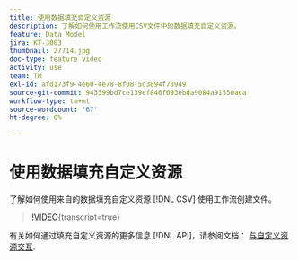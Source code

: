 ```yaml
---
title: 使用数据填充自定义资源
description: 了解如何使用工作流使用CSV文件中的数据填充自定义资源。
feature: Data Model
jira: KT-3003
thumbnail: 27714.jpg
doc-type: feature video
activity: use
team: TM
exl-id: afd173f9-4e60-4e78-8f08-5d3894f78949
source-git-commit: 943599bd7ce139ef846f093ebda9084a91550aca
workflow-type: tm+mt
source-wordcount: '67'
ht-degree: 0%

---
```


# 使用数据填充自定义资源

了解如何使用来自的数据填充自定义资源 [!DNL CSV] 使用工作流创建文件。

>[!VIDEO](https://video.tv.adobe.com/v/27714?learn=on){transcript=true}

有关如何通过填充自定义资源的更多信息 [!DNL API]，请参阅文档： [与自定义资源交互](https://experienceleague.adobe.com/docs/campaign-standard/using/working-with-apis/interacting-with-custom-resources.html).
